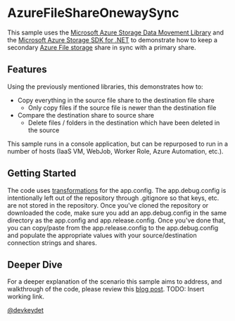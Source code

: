 # AzureFileShareOnewaySync

This sample uses the [Microsoft Azure Storage Data Movement Library](https://github.com/Azure/azure-storage-net-data-movement) and the [
Microsoft Azure Storage SDK for .NET](https://github.com/Azure/azure-storage-net) to demonstrate how to keep a secondary [Azure File storage](https://azure.microsoft.com/en-us/services/storage/files/) share in sync with a primary share.

## Features

Using the previously mentioned libraries, this demonstrates how to:

- Copy everything in the source file share to the destination file share
  - Only copy files if the source file is newer than the destination file
- Compare the destination share to source share
    - Delete files / folders in the destination which have been deleted in the source

This sample runs in a console application, but can be repurposed to run in a number of hosts (IaaS VM, WebJob, Worker Role, Azure Automation, etc.). 
## Getting Started

The code uses [transformations](https://msdn.microsoft.com/en-us/library/dd465326(VS.100).aspx) for the app.config.  The app.debug.config is intentionally left out of the repository through .gitignore so that keys, etc. are not stored in the repository.  Once you've cloned the repository or downloaded the code, make sure you add an app.debug.config in the same directory as the app.config and app.release.config.  Once you've done that, you can copy/paste from the app.release.config to the app.debug.config and populate the appropriate values with your source/destination connection strings and shares.

## Deeper Dive 

For a deeper explanation of the scenario this sample aims to address, and walkthrough of the code, please review this [blog post](http://blogs.msdn.com/devkeydet).  TODO: Insert working link.

[@devkeydet](https://twitter.com/devkeydet)